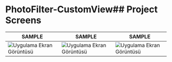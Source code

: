 # PhotoFilter-CustomView## Project Screens
SAMPLE | SAMPLE|  SAMPLE |  
--- | --- | --- | 
![Uygulama Ekran Görüntüsü](https://i.hizliresim.com/qs58mwh.png) |![Uygulama Ekran Görüntüsü](https://i.hizliresim.com/qgpds7x.png) |![Uygulama Ekran Görüntüsü](https://i.hizliresim.com/kot9ovy.png)
